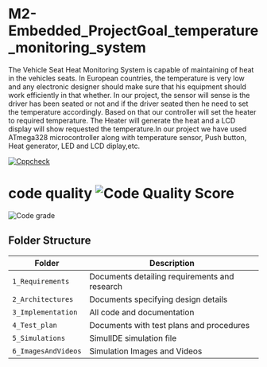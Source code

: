 # M2-Embedded_ProjectGoal_temperature_monitoring_system
The Vehicle Seat Heat Monitoring System is capable of maintaining of heat in the vehicles seats. In European countries, the temperature is very low and any electronic designer should make sure that his equipment should work efficiently in that whether. In our project, the sensor will sense is the driver has been seated or not and if the driver seated then he need to set the temperature accordingly. Based on that our controller will set the heater to required temperature. The Heater will generate the heat and a LCD display will show requested the temperature.In our project we have used ATmega328 microcontroller along with temperature sensor, Push button, Heat generator, LED and LCD diplay,etc.

[![Cppcheck](https://github.com/sivani4261999/M2-Embedded_ProjectGoal_temperature_monitoring_system/actions/workflows/codequality.yml/badge.svg)](https://github.com/sivani4261999/M2-Embedded_ProjectGoal_temperature_monitoring_system/actions/workflows/codequality.yml)
 # code quality ![Code Quality Score](https://api.codiga.io/project/30245/score/svg) 
  ![Code grade](https://api.codiga.io/project/30245/status/svg) 
## Folder Structure
|Folder             | Description |
|-------------------| -----------------------------------------|
| `1_Requirements`   | Documents detailing requirements and research|
| `2_Architectures`         | Documents specifying design details|
| `3_Implementation` | All code and documentation|
| `4_Test_plan`      | Documents with test plans and procedures|
| `5_Simulations`      | SimulIDE simulation file|
| `6_ImagesAndVideos`      | Simulation Images and Videos|
